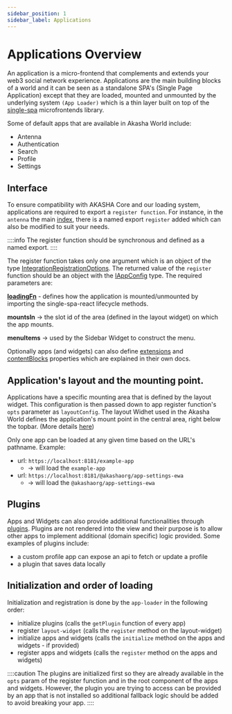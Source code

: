 ```yaml
---
sidebar_position: 1
sidebar_label: Applications
---
```


# Applications Overview

An application is a micro-frontend that complements and extends your web3 social network experience. Applications are the main building blocks of a world and it can be seen as a standalone SPA's (Single Page Application) except that they
are loaded, mounted and unmounted by the underlying system `(App Loader)` which is a thin layer built on top of the [single-spa](https://single-spa.js.org/) microfrontends library.

Some of default apps that are available in Akasha World include:

- Antenna
- Authentication
- Search
- Profile
- Settings

## Interface

To ensure compatibility with AKASHA Core and our loading system, applications are required to export a `register function`. For instance, in the `antenna` the main
[index](https://github.com/AKASHAorg/akasha-core/blob/next/extensions/apps/antenna/src/index.tsx), there is a named export `register` added which can also be modified to suit your needs.

::::info
The register function should be synchronous and defined as a named export.
::::

The register function takes only one argument which is an object of the type [IntegrationRegistrationOptions](https://github.com/AKASHAorg/akasha-core/blob/next/libs/typings/src/ui/app-loader.ts). The returned value of the `register` function should be an object with the [IAppConfig](https://github.com/AKASHAorg/akasha-core/blob/next/libs/typings/src/ui/apps.ts) type. The required parameters are:

**[loadingFn](../loading-function)** - defines how the application is mounted/unmounted by importing the single-spa-react lifecycle methods.

**mountsIn** -> the slot id of the area (defined in the layout widget) on which the app mounts.

**menuItems** -> used by the Sidebar Widget to construct the menu.

Optionally apps (and widgets) can also define
[extensions](../extensions) and
[contentBlocks](../content-blocks) properties which are explained in their own docs.

## Application's layout and the mounting point.

Applications have a specific mounting area that is defined by the layout widget. This configuration is then passed down to app register function's `opts` parameter as `layoutConfig`. The layout Widhet used in the Akasha World defines the application's mount point in the central area, right below the topbar. (More details [here](../layout-widget))

Only one app can be loaded at any given time based on the URL's pathname.
Example:
- url: `https://localhost:8181/example-app`
  - -> will load the `example-app`
- url: `https://localhost:8181/@akashaorg/app-settings-ewa`
  - -> will load the `@akashaorg/app-settings-ewa`

## Plugins

Apps and Widgets can also provide additional functionalities
through [plugins](../plugins). Plugins are not rendered
into the view and their purpose is to allow other apps to implement additional (domain specific) logic provided. Some examples of plugins include:

- a custom profile app can expose an api to fetch or update a profile
- a plugin that saves data locally

## Initialization and order of loading

Initialization and registration is done by the `app-loader` in the following order:

- initialize plugins (calls the `getPlugin` function of every app)
- register `layout-widget` (calls the `register` method on the layout-widget)
- initialize apps and widgets (calls the `initialize` method on the apps and widgets - if provided)
- register apps and widgets (calls the `register` method on the apps and widgets)

::::caution
The plugins are initialized first so they are already available in the `opts` param of the register function and in the root component of the apps and widgets. However, the plugin you are trying to access can be provided by an app that is not installed so additional fallback logic should be added to avoid breaking your app.
::::
